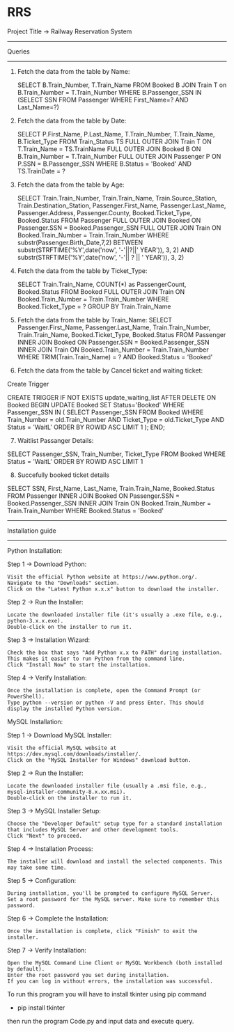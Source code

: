 # RRS

Project Title -> Railway Reservation System

----------------------------------------------------------------------------------------------------------------

Queries

----------------------------------------------------------------------------------------------------------------

1) Fetch the data from the table by Name:

     SELECT B.Train_Number, T.Train_Name
     FROM Booked B JOIN Train T on B.Train_Number = T.Train_Number
     WHERE B.Passenger_SSN IN (SELECT SSN FROM Passenger WHERE First_Name=? AND Last_Name=?)

2) Fetch the data from the table by Date:

     SELECT P.First_Name, P.Last_Name, T.Train_Number, T.Train_Name, B.Ticket_Type
     FROM Train_Status TS
     FULL OUTER JOIN Train T ON T.Train_Name = TS.TrainName
     FULL OUTER JOIN Booked B ON B.Train_Number = T.Train_Number
     FULL OUTER JOIN Passenger P ON P.SSN = B.Passenger_SSN
     WHERE B.Status = 'Booked' AND TS.TrainDate = ?

3) Fetch the data from the table by Age:

     SELECT Train.Train_Number, Train.Train_Name, Train.Source_Station, Train.Destination_Station,
     Passenger.First_Name, Passenger.Last_Name, Passenger.Address, Passenger.County,
     Booked.Ticket_Type, Booked.Status
     FROM Passenger
     FULL OUTER JOIN Booked ON Passenger.SSN = Booked.Passenger_SSN
     FULL OUTER JOIN Train ON Booked.Train_Number = Train.Train_Number
     WHERE substr(Passenger.Birth_Date,7,2) BETWEEN substr(STRFTIME('%Y',date('now', '-'||?||' YEAR')), 3, 2) AND
     substr(STRFTIME('%Y',date('now', '-'|| ? || ' YEAR')), 3, 2)

4) Fetch the data from the table by Ticket_Type:

     SELECT Train.Train_Name, COUNT(*) as PassengerCount, Booked.Status
     FROM Booked
     FULL OUTER JOIN Train ON Booked.Train_Number = Train.Train_Number
     WHERE Booked.Ticket_Type = ?
     GROUP BY Train.Train_Name

5) Fetch the data from the table by Train_Name:
     SELECT Passenger.First_Name, Passenger.Last_Name, Train.Train_Number, Train.Train_Name, Booked.Ticket_Type, Booked.Status
     FROM Passenger
     INNER JOIN Booked ON Passenger.SSN = Booked.Passenger_SSN
     INNER JOIN Train ON Booked.Train_Number = Train.Train_Number
     WHERE TRIM(Train.Train_Name) = ? AND Booked.Status = 'Booked'

6) Fetch the data from the table by Cancel ticket and waiting ticket:

Create Trigger

CREATE TRIGGER IF NOT EXISTS update_waiting_list
    AFTER DELETE ON Booked
    BEGIN
        UPDATE Booked SET Status='Booked'
        WHERE Passenger_SSN IN (
            SELECT Passenger_SSN
            FROM Booked
            WHERE Train_Number = old.Train_Number AND Ticket_Type = old.Ticket_Type AND Status = 'WaitL'
            ORDER BY ROWID ASC
            LIMIT 1
        );
    END;


7) Waitlist Passanger Details:

SELECT Passenger_SSN, Train_Number, Ticket_Type
    FROM Booked
    WHERE Status = 'WaitL'
    ORDER BY ROWID ASC
    LIMIT 1


8) Succefully booked ticket details

SELECT SSN, First_Name, Last_Name, Train.Train_Name, Booked.Status
        FROM Passenger
        INNER JOIN Booked ON Passenger.SSN = Booked.Passenger_SSN
        INNER JOIN Train ON Booked.Train_Number = Train.Train_Number
        WHERE Booked.Status = 'Booked'

----------------------------------------------------------------------------------------------------------------

Installation guide

----------------------------------------------------------------------------------------------------------------

Python Installation:

Step 1 -> Download Python:

    Visit the official Python website at https://www.python.org/.
    Navigate to the "Downloads" section.
    Click on the "Latest Python x.x.x" button to download the installer.

Step 2 -> Run the Installer:

    Locate the downloaded installer file (it's usually a .exe file, e.g., python-3.x.x.exe).
    Double-click on the installer to run it.

Step 3 -> Installation Wizard:

    Check the box that says "Add Python x.x to PATH" during installation. This makes it easier to run Python from the command line.
    Click "Install Now" to start the installation.

Step 4 -> Verify Installation:

    Once the installation is complete, open the Command Prompt (or PowerShell).
    Type python --version or python -V and press Enter. This should display the installed Python version.


MySQL Installation:

Step 1 -> Download MySQL Installer:

    Visit the official MySQL website at https://dev.mysql.com/downloads/installer/.
    Click on the "MySQL Installer for Windows" download button.

Step 2 -> Run the Installer:

    Locate the downloaded installer file (usually a .msi file, e.g., mysql-installer-community-8.x.xx.msi).
    Double-click on the installer to run it.

Step 3 -> MySQL Installer Setup:

    Choose the "Developer Default" setup type for a standard installation that includes MySQL Server and other development tools.
    Click "Next" to proceed.

Step 4 -> Installation Process:

    The installer will download and install the selected components. This may take some time.

Step 5 -> Configuration:

    During installation, you'll be prompted to configure MySQL Server.
    Set a root password for the MySQL server. Make sure to remember this password.

Step 6 -> Complete the Installation:

    Once the installation is complete, click "Finish" to exit the installer.

Step 7 -> Verify Installation:

    Open the MySQL Command Line Client or MySQL Workbench (both installed by default).
    Enter the root password you set during installation.
    If you can log in without errors, the installation was successful.


To run this program you will have to install tkinter using pip command

- pip install tkinter

then run the program Code.py and input data and execute query.
